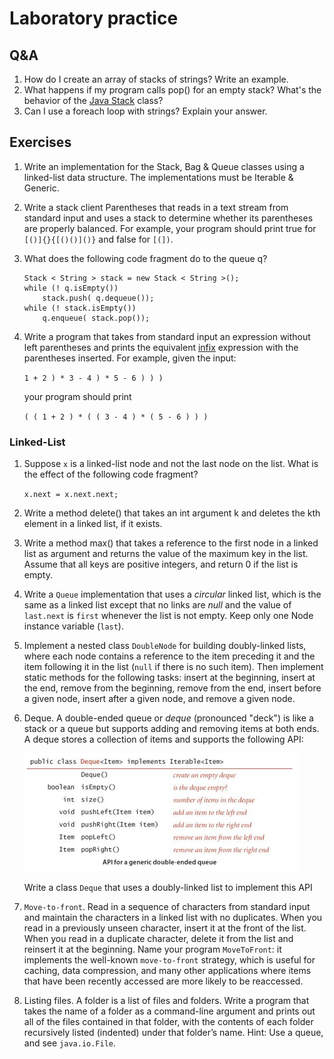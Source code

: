 # Laboratory practice

## Q&A

1. How do I create an array of stacks of strings? Write an example.
2. What happens if my program calls pop() for an empty stack? What's the behavior of the [Java Stack](http://docs.oracle.com/javase/7/docs/api/java/util/Stack.html) class?
3. Can I use a foreach loop with strings? Explain your answer.

## Exercises

1. Write an implementation for the Stack, Bag & Queue classes using a linked-list data structure. The implementations must be Iterable & Generic.
2. Write a stack client Parentheses that reads in a text stream from standard input and uses a stack to determine whether its parentheses are properly balanced. For example, your program should print true for `[()]{}{[()()]()}` and false for `[(])`.
3. What does the following code fragment do to the queue q?

	```
	Stack < String > stack = new Stack < String >(); 
	while (! q.isEmpty())
		stack.push( q.dequeue());
	while (! stack.isEmpty())
		q.enqueue( stack.pop());
	```

4. Write a program that takes from standard input an expression without left parentheses and prints the equivalent [infix](http://www.cs.man.ac.uk/~pjj/cs212/fix.html) expression with the parentheses inserted. For example, given the input:

	`1 + 2 ) * 3 - 4 ) * 5 - 6 ) ) )`	

	your program should print 
	
	`( ( 1 + 2 ) * ( ( 3 - 4 ) * ( 5 - 6 ) ) )`

### Linked-List

1. Suppose `x` is a linked-list node and not the last node on the list. What is the effect of the following code fragment?

	`x.next = x.next.next;`

2. Write a method delete() that takes an int argument k and deletes the kth element in a linked list, if it exists.
3. Write a method max() that takes a reference to the first node in a linked list as argument and returns the value of the maximum key in the list. Assume that all keys are positive integers, and return 0 if the list is empty.
4. Write a `Queue` implementation that uses a *circular* linked list, which is the same as a linked list except that no links are *null* and the value of `last.next` is `first` whenever the list is not empty. Keep only one Node instance variable (`last`).
5. Implement a nested class `DoubleNode` for building doubly-linked lists, where each node contains a reference to the item preceding it and the item following it in the list (`null` if there is no such item). Then implement static methods for the following tasks: insert at the beginning, insert at the end, remove from the beginning, remove from the end, insert before a given node, insert after a given node, and remove a given node.
6. Deque. A double-ended queue or *deque* (pronounced "deck") is like a stack or a queue but supports adding and removing items at both ends. A deque stores a collection of items and supports the following API:

	![Deque](img/deque.png)

	Write a class `Deque` that uses a doubly-linked list to implement this API

7. `Move-to-front`. Read in a sequence of characters from standard input and maintain the characters in a linked list with no duplicates. When you read in a previously unseen character, insert it at the front of the list. When you read in a duplicate character, delete it from the list and reinsert it at the beginning. Name your program `MoveToFront`: it implements the well-known `move-to-front` strategy, which is useful for caching, data compression, and many other applications where items that have been recently accessed are more likely to be reaccessed.
8. Listing files. A folder is a list of files and folders. Write a program that takes the name of a folder as a command-line argument and prints out all of the files contained in that folder, with the contents of each folder recursively listed (indented) under that folder’s name. Hint: Use a queue, and see `java.io.File`.